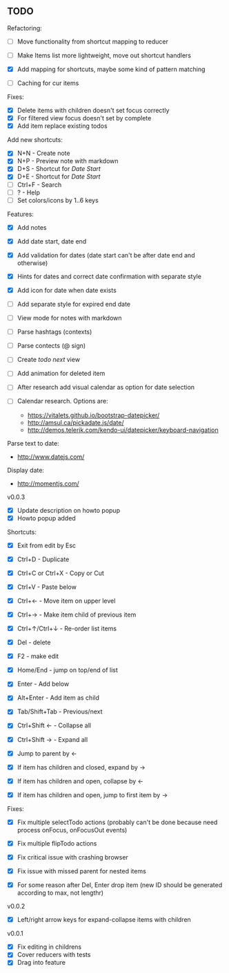 TODO
----


Refactoring:

 - [ ] Move functionality from shortcut mapping to reducer
 - [ ] Make Items list more lightweight, move out shortcut handlers
 - [X] Add mapping for shortcuts, maybe some kind of pattern matching
 - [ ] Caching for cur items


Fixes:

 - [X] Delete items with children doesn't set focus correctly
 - [X] For filtered view focus doesn't set by complete
 - [X] Add item replace existing todos

Add new shortcuts:

 - [X] N+N - Create note
 - [X] N+P - Preview note with markdown
 - [X] D+S - Shortcut for _Date Start_
 - [X] D+E - Shortcut for _Date Start_
 - [ ] Ctrl+F - Search
 - [ ] ? - Help
 - [ ] Set colors/icons by 1..6 keys

Features:

 - [X] Add notes
 - [X] Add date start, date end
 - [X] Add validation for dates (date start can't be after date end and otherwise)
 - [X] Hints for dates and correct date confirmation with separate style
 - [X] Add icon for date when date exists
 - [ ] Add separate style for expired end date
 - [ ] View mode for notes with markdown
 - [ ] Parse hashtags (contexts)
 - [ ] Parse contects (@ sign)
 - [ ] Create _todo next_ view
 - [ ] Add animation for deleted item
 - [ ] After research add visual calendar as option for date selection
 - [ ] Calendar research. Options are:

   - https://vitalets.github.io/bootstrap-datepicker/
   - http://amsul.ca/pickadate.js/date/
   - http://demos.telerik.com/kendo-ui/datepicker/keyboard-navigation

 Parse text to date:
  - http://www.datejs.com/

 Display date:
  - http://momentjs.com/


v0.0.3

 - [X] Update description on howto popup
 - [X] Howto popup added

Shortcuts:

 - [X] Exit from edit by Esc
 - [X] Ctrl+D - Duplicate
 - [X] Ctrl+C or Ctrl+X - Copy or Cut
 - [X] Ctrl+V - Paste below
 - [X] Ctrl+← - Move item on upper level
 - [X] Ctrl+→ - Make item child of previous item
 - [X] Ctrl+↑/Ctrl+↓ - Re-order list items
 - [X] Del - delete
 - [X] F2 - make edit
 - [X] Home/End - jump on top/end of list
 - [X] Enter - Add below
 - [X] Alt+Enter - Add item as child
 - [X] Tab/Shift+Tab - Previous/next
 - [X] Ctrl+Shift ← - Collapse all
 - [X] Ctrl+Shift → - Expand all
 - [X] Jump to parent by ←
 - [X] If item has children and closed, expand by →
 - [X] If item has children and open, collapse by ←
 - [X] If item has children and open, jump to first item by →


Fixes:

 - [X] Fix multiple selectTodo actions (probably can't be done because need process onFocus, onFocusOut events)
 - [X] Fix multiple flipTodo actions
 - [X] Fix critical issue with crashing browser
 - [X] Fix issue with missed parent for nested items
 - [X] For some reason after Del, Enter drop item (new ID should be generated according to max, not lengthr)


v0.0.2

 - [X] Left/right arrow keys for expand-collapse items with children


v0.0.1

 - [X] Fix editing in childrens
 - [X] Cover reducers with tests
 - [X] Drag into feature

